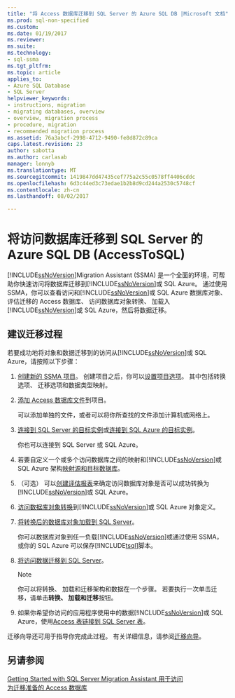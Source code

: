 ```yaml
---
title: "将 Access 数据库迁移到 SQL Server 的 Azure SQL DB |Microsoft 文档"
ms.prod: sql-non-specified
ms.custom: 
ms.date: 01/19/2017
ms.reviewer: 
ms.suite: 
ms.technology:
- sql-ssma
ms.tgt_pltfrm: 
ms.topic: article
applies_to:
- Azure SQL Database
- SQL Server
helpviewer_keywords:
- instructions, migration
- migrating databases, overview
- overview, migration process
- procedure, migration
- recommended migration process
ms.assetid: 76a3abcf-2998-4712-9490-fe8d872c89ca
caps.latest.revision: 23
author: sabotta
ms.author: carlasab
manager: lonnyb
ms.translationtype: MT
ms.sourcegitcommit: 1419847dd47435cef775a2c55c0578ff4406cddc
ms.openlocfilehash: 6d3c44ed3c73edae1b2b8d9cd244a2530c5748cf
ms.contentlocale: zh-cn
ms.lasthandoff: 08/02/2017

---
```

# <a name="migrating-access-databases-to-sql-server---azure-sql-db-accesstosql"></a>将访问数据库迁移到 SQL Server 的 Azure SQL DB (AccessToSQL)
[!INCLUDE[ssNoVersion](../../includes/ssnoversion_md.md)]Migration Assistant (SSMA) 是一个全面的环境，可帮助你快速访问将数据库迁移到[!INCLUDE[ssNoVersion](../../includes/ssnoversion_md.md)]或 SQL Azure。 通过使用 SSMA，你可以查看访问和[!INCLUDE[ssNoVersion](../../includes/ssnoversion_md.md)]或 SQL Azure 数据库对象、 评估迁移的 Access 数据库、 访问数据库对象转换、 加载入[!INCLUDE[ssNoVersion](../../includes/ssnoversion_md.md)]或 SQL Azure，然后将数据迁移。  
  
## <a name="recommended-migration-process"></a>建议迁移过程  
若要成功地将对象和数据迁移到的访问从[!INCLUDE[ssNoVersion](../../includes/ssnoversion_md.md)]或 SQL Azure，请按照以下步骤：  
  
1.  [创建新的 SSMA 项目](http://msdn.microsoft.com/en-us/f2d1f0b0-5394-4adb-b3f3-abd71eb68ca7)。 创建项目之后，你可以[设置项目选项](http://msdn.microsoft.com/en-us/0a7304df-2f35-4453-96ef-7ac83dea1167)。 其中包括转换选项、 迁移选项和数据类型映射。  
  
2.  [添加 Access 数据库文件](http://msdn.microsoft.com/en-us/e944c740-4c8a-4bc1-b0ed-be57bc06dced)到项目。  
  
    可以添加单独的文件，或者可以将你所查找的文件添加计算机或网络上。  
  
3.  [连接到 SQL Server 的目标实例](http://msdn.microsoft.com/en-us/f84cf007-ddf1-4396-a07c-3e0729abc769)或[连接到 SQL Azure 的目标实例](http://msdn.microsoft.com/en-us/1ba0d113-dc05-4431-8689-e14a8821bafd)。  
  
    你也可以连接到 SQL Server 或 SQL Azure。  
  
4.  若要自定义一个或多个访问数据库之间的映射和[!INCLUDE[ssNoVersion](../../includes/ssnoversion_md.md)]或 SQL Azure 架构[映射源和目标数据库](http://msdn.microsoft.com/en-us/69bee937-7b2c-49ee-8866-7518c683fad4)。  
  
5.  （可选） 可以[创建评估报表](http://msdn.microsoft.com/en-us/8b9e23d6-da62-437a-8c05-8ad2628b9441)来确定访问数据库对象是否可以成功转换为[!INCLUDE[ssNoVersion](../../includes/ssnoversion_md.md)]或 SQL Azure。  
  
6.  [访问数据库对象转换](http://msdn.microsoft.com/en-us/e0ef67bf-80a6-4e6c-a82d-5d46e0623c6c)到[!INCLUDE[ssNoVersion](../../includes/ssnoversion_md.md)]或 SQL Azure 对象定义。  
  
7.  [将转换后的数据库对象加载到 SQL Server](http://msdn.microsoft.com/en-us/4e854eee-b10c-4f0b-9d9e-d92416e6f2ba)。  
  
    你可以数据库对象到任一负载[!INCLUDE[ssNoVersion](../../includes/ssnoversion_md.md)]或通过使用 SSMA，或你的 SQL Azure 可以保存[!INCLUDE[tsql](../../includes/tsql_md.md)]脚本。  
  
8.  [将访问数据迁移到 SQL Server](http://msdn.microsoft.com/en-us/f3b18af7-1af0-499d-a00d-a0af94895625)。  
  
    > [!NOTE]  
    > 你可以将转换、 加载和迁移架构和数据在一个步骤。 若要执行一次单击迁移，请单击**转换、 加载和迁移**按钮。  
  
9. 如果你希望你访问的应用程序使用中的数据[!INCLUDE[ssNoVersion](../../includes/ssnoversion_md.md)]或 SQL Azure，使用[Access 表链接到 SQL Server 表](http://msdn.microsoft.com/en-us/82374ad2-7737-4164-a489-13261ba393d4)。  
  
迁移向导还可用于指导你完成此过程。 有关详细信息，请参阅[迁移向导](http://msdn.microsoft.com/en-us/5bab5914-b2ae-4795-8cf5-83e42d64bef2)。  
  
## <a name="see-also"></a>另请参阅  
[Getting Started with SQL Server Migration Assistant 用于访问](http://msdn.microsoft.com/en-us/462a731f-08f1-44e1-9eeb-4deac6d2f6c5)  
[为迁移准备的 Access 数据库](http://msdn.microsoft.com/en-us/9b80a9e0-08e7-4b4d-b5ec-cc998d3f5114)  
  

